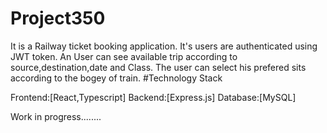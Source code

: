 # Project350
It is a Railway ticket booking application. It's users are authenticated using JWT token. An User can see available trip according to source,destination,date and Class.
The user can select his prefered sits according to the bogey of train.
#Technology Stack

Frontend:[React,Typescript]
Backend:[Express.js]
Database:[MySQL]

Work in progress........
